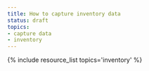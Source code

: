 ```yaml
---
title: How to capture inventory data
status: draft
topics:
- capture data
- inventory
---
```

{% include resource_list topics='inventory' %}